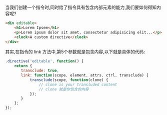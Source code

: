当我们创建一个指令时,同时给了指令具有包含内部元素的能力,我们要如何得知内容呢?

```html
<div editable>
    <h1>Lorem Ipsem</h1>
    <p>Lorem ipsum dolor sit amet, consectetur adipisicing elit...</p>
    <clock>A custom directive</clock>
</div>
```

其实,在指令的 link 方法中,第5个参数就是包含内容,以下就是具体的代码:

```js
.directive('editable', function() {
    return {
       transclude: true,
       link: function(scope, element, attrs, ctrl, transclude) {
           transclude(scope, function(clone) {
               // clone is your transluded content
               // clone 就是你包含的内容
           });
       }
    };
});
```